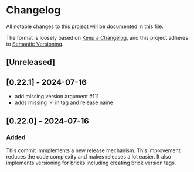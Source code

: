 # Changelog

All notable changes to this project will be documented in this file.

The format is loosely based on [Keep a Changelog](https://keepachangelog.com/en/1.1.0/), and this project adheres to [Semantic Versioning](https://semver.org/spec/v2.0.0.html).

## [Unreleased]

## [0.22.1] - 2024-07-16

- add missing version argument #111
- adds missing '-' in tag and release name

## [0.22.0] - 2024-07-16

### Added

This commit immplements a new release mechanism. This improvement reduces the code complexity and makes releases a lot easier. It also implements versioning for bricks including creating brick version tags.



